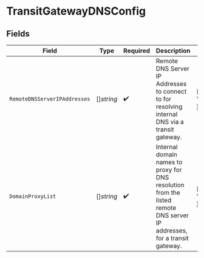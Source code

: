# TransitGatewayDNSConfig


## Fields

| Field                                                                                                                     | Type                                                                                                                      | Required                                                                                                                  | Description                                                                                                               | Example                                                                                                                   |
| ------------------------------------------------------------------------------------------------------------------------- | ------------------------------------------------------------------------------------------------------------------------- | ------------------------------------------------------------------------------------------------------------------------- | ------------------------------------------------------------------------------------------------------------------------- | ------------------------------------------------------------------------------------------------------------------------- |
| `RemoteDNSServerIPAddresses`                                                                                              | []*string*                                                                                                                | :heavy_check_mark:                                                                                                        | Remote DNS Server IP Addresses to connect to for resolving internal DNS via a transit gateway.                            | [<br/>"10.0.0.2"<br/>]                                                                                                    |
| `DomainProxyList`                                                                                                         | []*string*                                                                                                                | :heavy_check_mark:                                                                                                        | Internal domain names to proxy for DNS resolution from the listed remote DNS server IP addresses,<br/>for a transit gateway.<br/> | [<br/>"foobar.com"<br/>]                                                                                                  |